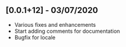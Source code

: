 ## [0.0.1+12] - 03/07/2020

* Various fixes and enhancements
* Start adding comments for documentation
* Bugfix for locale